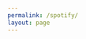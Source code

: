 ```yaml
---
permalink: /spotify/
layout: page
---
```

<div class="emoji-app-container">
    <h1 id="emoji-display"></h1> 
    <p id="emoji-name-display" class="emoji-app-name"></p>
    <p id="message-area" class="emoji-app-message"></p>
</div>
<script src="{{ '/assets/js/emoji.js' | relative_url }}" defer></script>
